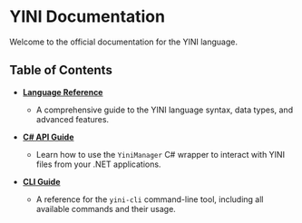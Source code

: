 # YINI Documentation

Welcome to the official documentation for the YINI language.

## Table of Contents

- **[Language Reference](./language-reference.md)**
  - A comprehensive guide to the YINI language syntax, data types, and advanced features.

- **[C# API Guide](./api-guide.md)**
  - Learn how to use the `YiniManager` C# wrapper to interact with YINI files from your .NET applications.

- **[CLI Guide](./cli-guide.md)**
  - A reference for the `yini-cli` command-line tool, including all available commands and their usage.